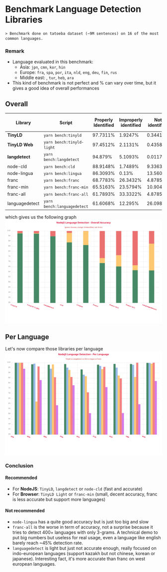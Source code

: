 # Benchmark Language Detection Libraries

    > Benchmark done on tatoeba dataset (~9M sentences) on 16 of the most common languages.

### **Remark**

- Language evaluated in this benchmark:
  - Asia: `jpn`, `cmn`, `kor`, `hin`
  - Europe: `fra`, `spa`, `por`, `ita`, `nld`, `eng`, `deu`, `fin`, `rus`
  - Middle east: , `tur`, `heb`, `ara`
- This kind of benchmark is not perfect and % can vary over time, but it gives a good idea of overall performances

## Overall

| Library        | Script                      | Properly Identified | Improperly identified | Not identified | Avg Execution Time | Disk Size |
| -------------- | --------------------------- | ------------------- | --------------------- | -------------- | ------------------ | --------- |
| **TinyLD**     | `yarn bench:tinyld`         | 97.7311%            | 1.9247%               | 0.3441%        | 0.0966ms.          | 930KB     |
| **TinyLD Web** | `yarn bench:tinyld-light`   | 97.4512%            | 2.1131%               | 0.4358%        | 0.0802ms.          | **110KB** |
| **langdetect** | `yarn bench:langdetect`     | 94.879%             | 5.1093%               | 0.0117%        | 0.4631ms.          | 1.8MB     |
| node-cld       | `yarn bench:cld`            | 88.9148%            | 1.7489%               | 9.3363%        | 0.0477ms.          | > 10MB    |
| node-lingua    | `yarn bench:lingua`         | 86.3093%            | 0.13%                 | 13.5607%       | 1.5695ms.          | ~100MB    |
| franc          | `yarn bench:franc`          | 68.7783%            | 26.3432%              | 4.8785%        | 0.1626ms.          | 267KB     |
| franc-min      | `yarn bench:franc-min`      | 65.5163%            | 23.5794%              | 10.9044%       | 0.0734ms.          | **119KB** |
| franc-all      | `yarn bench:franc-all`      | 61.7893%            | 33.3322%              | 4.8785%        | 0.3688ms.          | 509KB     |
| languagedetect | `yarn bench:languagedetect` | 61.6068%            | 12.295%               | 26.0982%       | 0.212ms.           | **240KB** |

which gives us the following graph
![Benchmark](./overall.svg)

## Per Language

Let's now compare those libraries per language
![Language](./language.svg)

### **Conclusion**

#### Recommended

- For **NodeJS**: `TinyLD`, `langdetect` or `node-cld` (fast and accurate)
- For **Browser**: `TinyLD Light` or `franc-min` (small, decent accuracy, franc is less accurate but support more languages)

#### Not recommended

- `node-lingua` has a quite good accuracy but is just too big and slow
- `franc-all` is the worse in term of accuracy, not a surprise because it tries to detect 400+ languages with only 3-grams. A technical demo to put big numbers but useless for real usage, even a language like english barely reach ~45% detection rate.
- `languagedetect` is light but just not accurate enough, really focused on indo-european languages (support kazakh but not chinese, korean or japanese). Interesting fact, it's more accurate than franc on west european languages.
